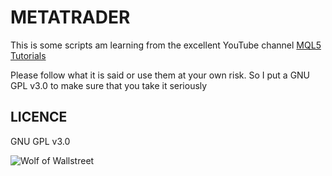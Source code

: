# METATRADER

This is some scripts am learning from the excellent YouTube channel [MQL5 Tutorials](https://www.youtube.com/channel/UCokIBdJXNOSOeYkKDvENWYA)

Please follow what it is said or use them at your own risk. So I put a GNU GPL v3.0 to make sure that you take it seriously

## LICENCE

GNU GPL v3.0

![[Wolf of Wallstreet](https://media.giphy.com/media/n5sdh00OGVpgA/giphy.gif)](https://media.giphy.com/media/n5sdh00OGVpgA/giphy.gif)
